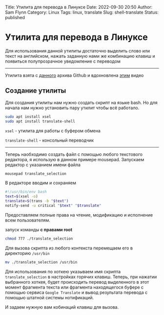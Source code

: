 Title: Утилита для перевода в Линуксе
Date: 2022-09-30 20:50
Author: Sam Flynn
Category: Linux
Tags: linux, translate
Slug: shell-translate
Status: published

# Утилита для перевода в Линуксе

Для использования данной утилиты достаточно выделить слово или текст на английском, нажать заданную нами же комбинацию клавиш и появиться полупрозрачное уведомление с переводом

---

Утилита взята с [данного](https://github.com/skodnik/useful_linux_scripts/) архива Github и вдохновлена [этим](https://www.youtube.com/watch?v=YSVB7y_EDRI) видео

## Создание утилиты

Для создания утилиты нам нужно создать скрипт на языке bash. Но для начала нам нужно установить пару утилит чтобы всё работало.

```bash
sudo apt install xsel
sudo apt install translate-shell
```

`xsel` - утилита для работы c буфером обмена 

`translate-shell` - консольный переводчик

---

Теперь наобходимо создать файл с помощью любого текстового редактора, я использую в данном примере mousepad. Запускаем редактор с указанием имени файла

```bash
mousepad translate_selection
```

В редакторе вводим и сохраняем

```bash
#!/usr/bin/env bash
text=$(xsel -o)
translate=$(trans -b "$text")
notify-send -u critical "$text" "$translate"
```

Предоставляем полные права на чтение, модификацию и исполнение всем пользователям. 

запуск команды **с правами root**

```bash
chmod 777 ./translate_selection
```

Для вызова скрипта из любого контекста перемещаем его в директорию `/usr/bin`

```bash
mv ./translate_selection /usr/bin
```

Для использования по хоткею указываем имя скрипта `translate_selection` в настройках горячих клавиш. Теперь, при нажатии выбранного хоткея,  будет происходить перевод выделенного в этот момент фрагмента текста или фрагмента находящегося буфере с помощью сервиса `Google Translate` и  вывод результата перевода с помощью штатной системы нотификаций.

И задаем нужную вам кобинаций клавиш для вызова.